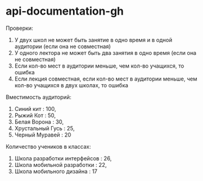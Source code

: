 # api-documentation-gh

Проверки:
  1) У двух школ не может быть занятие в одно время и в одной аудитории (если она не совместная)
  2) У одного лектора не может быть два занятия в одно время (если она не совместная)
  3) Если кол-во мест в аудитории меньше, чем кол-во учащихся, то ошибка
  4) Если лекция совместная, если кол-во мест в аудитории меньше, чем кол-во учащихся в двух школах, то ошибка

Вместимость аудиторий:
  1) Синий кит : 100,
  2) Рыжий Кот : 50,
  3) Белая Ворона : 30,
  4) Хрустальный Гусь : 25,
  5) Черный Муравей : 20

Количество учеников в классах:
  1) Школа разработки интерфейсов : 26,
  2) Школа мобильной разработки : 22,
  3) Школа мобильного дизайна : 17
